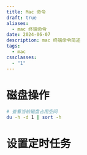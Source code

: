 ```yaml
---
title: Mac 命令
draft: true
aliases:
  - mac 终端命令
date: 2024-06-07
description: mac 终端命令简述
tags:
  - mac
cssclasses:
  - "1"
---
```

# 磁盘操作
```bash
# 查看当前磁盘占用空间
du -h -d 1 | sort -h
```


# 设置定时任务

